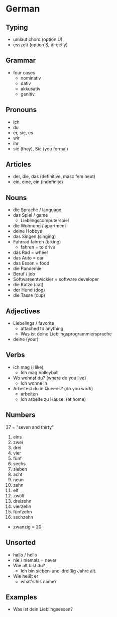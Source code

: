 # German

## Typing

- umlaut chord (option U)
- esszett (option S, directly)

## Grammar

- four cases
  - nominativ
  - dativ
  - akkusativ
  - genitiv

## Pronouns

- ich
- du
- er, sie, es
- wir
- ihr
- sie (they), Sie (you formal)

## Articles

- der, die, das (definitive, masc fem neut)
- ein, eine, ein (indefinite)

## Nouns

- die Sprache / language
- das Spiel / game
  - Lieblingscomputerspiel
- die Wohnung / apartment
- deine Hobbys
- das Singen (singing)
- Fahrrad fahren (biking)
  - fahren = to drive
- das Rad = wheel
- das Auto = car
- das Essen = food
- die Pandemie
- Beruf / job
- Softwareentwickler = software developer
- die Katze (cat)
- der Hund (dog)
- die Tasse (cup)

## Adjectives

- Liebelings / favorite
  - attached to anything
  - Was ist deine Lieblingsprogrammiersprache
- deine (your)

## Verbs

- ich mag (i like)
  - Ich mag Volleyball
- Wo wohnst du? (where do you live)
  - Ich wohne in
- Arbeitest du in Queens? (do you work)
  - arbeiten
  - Ich arbeite zu Hause. (at home)

## Numbers

37 = "seven and thirty"

1. eins
2. zwei
3. drei
4. vier
5. fünf
6. sechs
7. sieben
8. acht
9. neun
10. zehn
11. elf
12. zwölf
13. dreizehn
14. vierzehn
15. fünfzehn
16. sschzehn

- zwanzig = 20

## Unsorted

- hallo / hello
- nie / niemals = never
- Wie alt bist du?
  - Ich bin sieben-und-dreißig Jahre alt.
- Wie heißt er
  - what's his name?

## Examples

- Was ist dein Lieblingsessen?
